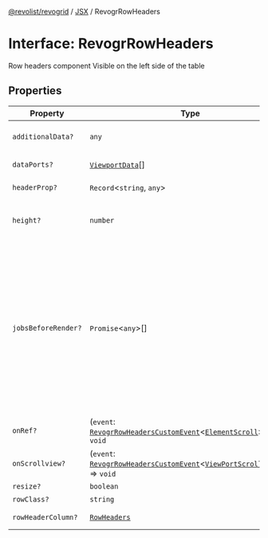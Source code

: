 [@revolist/revogrid](README.md) / [JSX](Namespace.JSX.md) / RevogrRowHeaders

# Interface: RevogrRowHeaders

Row headers component
Visible on the left side of the table

## Properties

| Property | Type | Description | Defined in |
| ------ | ------ | ------ | ------ |
| `additionalData?` | `any` | Additional data to pass to renderer | [src/components.d.ts:2176](https://github.com/revolist/revogrid/blob/ff1c29109648eb0543e674392be7b9af90d92acc/src/components.d.ts#L2176) |
| `dataPorts?` | [`ViewportData`](TypeAlias.ViewportData.md)[] | Viewport data | [src/components.d.ts:2180](https://github.com/revolist/revogrid/blob/ff1c29109648eb0543e674392be7b9af90d92acc/src/components.d.ts#L2180) |
| `headerProp?` | `Record`\<`string`, `any`\> | Header props | [src/components.d.ts:2184](https://github.com/revolist/revogrid/blob/ff1c29109648eb0543e674392be7b9af90d92acc/src/components.d.ts#L2184) |
| `height?` | `number` | Header height to setup row headers | [src/components.d.ts:2188](https://github.com/revolist/revogrid/blob/ff1c29109648eb0543e674392be7b9af90d92acc/src/components.d.ts#L2188) |
| `jobsBeforeRender?` | `Promise`\<`any`\>[] | Prevent rendering until job is done. Can be used for initial rendering performance improvement. When several plugins require initial rendering this will prevent double initial rendering. | [src/components.d.ts:2192](https://github.com/revolist/revogrid/blob/ff1c29109648eb0543e674392be7b9af90d92acc/src/components.d.ts#L2192) |
| `onRef?` | (`event`: [`RevogrRowHeadersCustomEvent`](Interface.RevogrRowHeadersCustomEvent.md)\<[`ElementScroll`](Interface.ElementScroll.md)\>) => `void` | Register element to scroll | [src/components.d.ts:2196](https://github.com/revolist/revogrid/blob/ff1c29109648eb0543e674392be7b9af90d92acc/src/components.d.ts#L2196) |
| `onScrollview?` | (`event`: [`RevogrRowHeadersCustomEvent`](Interface.RevogrRowHeadersCustomEvent.md)\<[`ViewPortScrollEvent`](TypeAlias.ViewPortScrollEvent.md)\>) => `void` | Scroll viewport | [src/components.d.ts:2200](https://github.com/revolist/revogrid/blob/ff1c29109648eb0543e674392be7b9af90d92acc/src/components.d.ts#L2200) |
| `resize?` | `boolean` | Enable resize | [src/components.d.ts:2204](https://github.com/revolist/revogrid/blob/ff1c29109648eb0543e674392be7b9af90d92acc/src/components.d.ts#L2204) |
| `rowClass?` | `string` | Row class | [src/components.d.ts:2208](https://github.com/revolist/revogrid/blob/ff1c29109648eb0543e674392be7b9af90d92acc/src/components.d.ts#L2208) |
| `rowHeaderColumn?` | [`RowHeaders`](Interface.RowHeaders.md) | Row header column | [src/components.d.ts:2212](https://github.com/revolist/revogrid/blob/ff1c29109648eb0543e674392be7b9af90d92acc/src/components.d.ts#L2212) |
